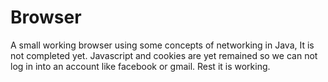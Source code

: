 # Browser
A small working browser using some concepts of networking in Java, It is not completed yet. Javascript and cookies are yet remained so we can not log in into an account like facebook or gmail. Rest it is working.
